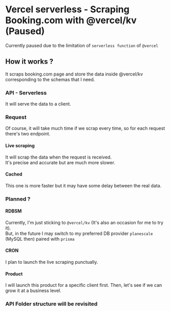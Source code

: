 # Vercel serverless - Scraping Booking.com with @vercel/kv (Paused)

Currently paused due to the limitation of `serverless function` of `@vercel`

## How it works ?

It scraps booking.com page and store the data inside @vercel/kv corresponding to the schemas that I need.

### API - Serverless

It will serve the data to a client.

### Request

Of course, it will take much time if we scrap every time, so for each request there's two endpoint.

#### Live scraping

It will scrap the data when the request is received.  
It's precise and accurate but are much more slower.

#### Cached

This one is more faster but it may have some delay between the real data.

### Planned ?

#### RDBSM

Currently, I'm just sticking to `@vercel/kv` (It's also an occasion for me to try it).  
But, in the future I may switch to my preferred DB provider `planescale` (MySQL then) paired with `prisma`

#### CRON

I plan to launch the live scraping punctually.

#### Product

I will launch this product for a specific client first. Then, let's see if we can grow it at a business level.

### API Folder structure will be revisited
